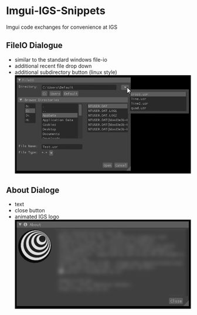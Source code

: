 # Imgui-IGS-Snippets
Imgui code exchanges for convenience at IGS 

## FileIO Dialogue
 * similar to the standard windows file-io
 * additional recent file drop down
 * additional subdirectory button (linux style)
![Imgui FileIO Dialogue](images/Imgui-File-Open.PNG)

## About Dialoge
 * text
 * close button
 * animated IGS logo
 ![Imgui About Dialogue](images/Imgui-About-IGS.PNG)